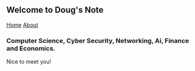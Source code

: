 ## Welcome to Doug's Note


[Home](index.md)    [About](about.md)



### Computer Science, Cyber Security, Networking, Ai, Finance and Economics.
Nice to meet you!
